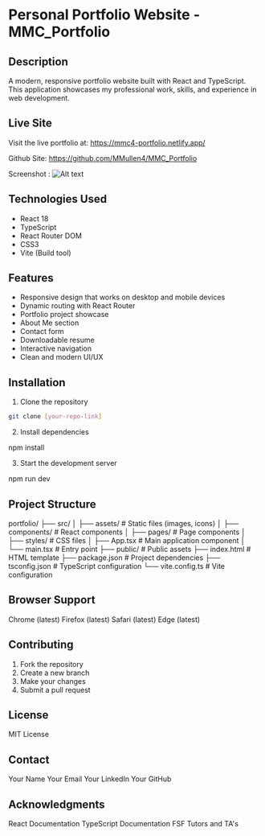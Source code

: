 # Personal Portfolio Website - MMC_Portfolio

## Description

A modern, responsive portfolio website built with React and TypeScript. This application showcases my professional work, skills, and experience in web development.

## Live Site

Visit the live portfolio at: https://mmc4-portfolio.netlify.app/

Github Site: https://github.com/MMullen4/MMC_Portfolio

Screenshot : ![Alt text](<Screenshot 2025-03-14 at 11.17.07 AM.png>)


## Technologies Used

- React 18
- TypeScript
- React Router DOM
- CSS3
- Vite (Build tool)

## Features

- Responsive design that works on desktop and mobile devices
- Dynamic routing with React Router
- Portfolio project showcase
- About Me section
- Contact form
- Downloadable resume
- Interactive navigation
- Clean and modern UI/UX

## Installation

1. Clone the repository

```bash
git clone [your-repo-link]
```
2. Install dependencies

npm install

3. Start the development server

npm run dev

## Project Structure

portfolio/
├── src/
│ ├── assets/ # Static files (images, icons)
│ ├── components/ # React components
│ ├── pages/ # Page components
│ ├── styles/ # CSS files
│ ├── App.tsx # Main application component
│ └── main.tsx # Entry point
├── public/ # Public assets
├── index.html # HTML template
├── package.json # Project dependencies
├── tsconfig.json # TypeScript configuration
└── vite.config.ts # Vite configuration

## Browser Support
Chrome (latest)
Firefox (latest)
Safari (latest)
Edge (latest)

## Contributing
1. Fork the repository
2. Create a new branch
3. Make your changes
4. Submit a pull request

## License
MIT License

## Contact
Your Name
Your Email
Your LinkedIn
Your GitHub

## Acknowledgments
React Documentation
TypeScript Documentation
FSF Tutors and TA's

